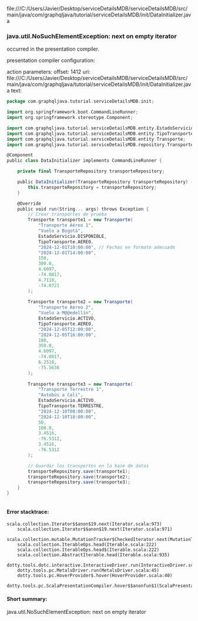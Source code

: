 file:///C:/Users/Javier/Desktop/serviceDetailsMDB/serviceDetailsMDB/src/main/java/com/graphqljava/tutorial/serviceDetailsMDB/init/DataInitializer.java
### java.util.NoSuchElementException: next on empty iterator

occurred in the presentation compiler.

presentation compiler configuration:


action parameters:
offset: 1412
uri: file:///C:/Users/Javier/Desktop/serviceDetailsMDB/serviceDetailsMDB/src/main/java/com/graphqljava/tutorial/serviceDetailsMDB/init/DataInitializer.java
text:
```scala
package com.graphqljava.tutorial.serviceDetailsMDB.init;

import org.springframework.boot.CommandLineRunner;
import org.springframework.stereotype.Component;

import com.graphqljava.tutorial.serviceDetailsMDB.entity.EstadoServicio;
import com.graphqljava.tutorial.serviceDetailsMDB.entity.TipoTransporte;
import com.graphqljava.tutorial.serviceDetailsMDB.entity.Transporte;
import com.graphqljava.tutorial.serviceDetailsMDB.repository.TransporteRepository;

@Component
public class DataInitializer implements CommandLineRunner {

    private final TransporteRepository transporteRepository;

    public DataInitializer(TransporteRepository transporteRepository) {
        this.transporteRepository = transporteRepository;
    }

    @Override
    public void run(String... args) throws Exception {
        // Crear transportes de prueba
        Transporte transporte1 = new Transporte(
            "Transporte Aéreo 1", 
            "Vuelo a Bogotá",
            EstadoServicio.DISPONIBLE,
            TipoTransporte.AEREO,
            "2024-12-01T10:00:00", // Fechas en formato adecuado
            "2024-12-01T14:00:00", 
            150, 
            300.0,
            4.6097, 
            -74.0817,
            4.7110, 
            -74.0721
        );
        
        Transporte transporte2 = new Transporte(
            "Transporte Aéreo 2", 
            "Vuelo a M@@edellín",
            EstadoServicio.ACTIVO,
            TipoTransporte.AEREO,
            "2024-12-05T12:00:00", 
            "2024-12-05T16:00:00",
            180, 
            350.0,
            4.6097, 
            -74.0817,
            6.2518, 
            -75.5636
        );
        
        Transporte transporte3 = new Transporte(
            "Transporte Terrestre 1", 
            "Autobús a Cali",
            EstadoServicio.ACTIVO,
            TipoTransporte.TERRESTRE,
            "2024-12-10T08:00:00", 
            "2024-12-10T18:00:00",
            50, 
            100.0,
            3.4516, 
            -76.5312,
            3.4516, 
            -76.5312
        );

        // Guardar los transportes en la base de datos
        transporteRepository.save(transporte1);
        transporteRepository.save(transporte2);
        transporteRepository.save(transporte3);
    }
}



```



#### Error stacktrace:

```
scala.collection.Iterator$$anon$19.next(Iterator.scala:973)
	scala.collection.Iterator$$anon$19.next(Iterator.scala:971)
	scala.collection.mutable.MutationTracker$CheckedIterator.next(MutationTracker.scala:76)
	scala.collection.IterableOps.head(Iterable.scala:222)
	scala.collection.IterableOps.head$(Iterable.scala:222)
	scala.collection.AbstractIterable.head(Iterable.scala:935)
	dotty.tools.dotc.interactive.InteractiveDriver.run(InteractiveDriver.scala:164)
	dotty.tools.pc.MetalsDriver.run(MetalsDriver.scala:45)
	dotty.tools.pc.HoverProvider$.hover(HoverProvider.scala:40)
	dotty.tools.pc.ScalaPresentationCompiler.hover$$anonfun$1(ScalaPresentationCompiler.scala:376)
```
#### Short summary: 

java.util.NoSuchElementException: next on empty iterator
